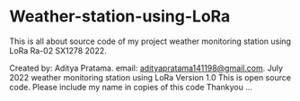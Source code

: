 # Weather-station-using-LoRa
This is all about source code of my project weather monitoring station using LoRa Ra-02 SX1278 2022.

Created by: Aditya Pratama. email: adityapratama141198@gmail.com. July 2022
weather monitoring station using LoRa Version 1.0
This is open source code. Please include my name in copies of this code
Thankyou ...